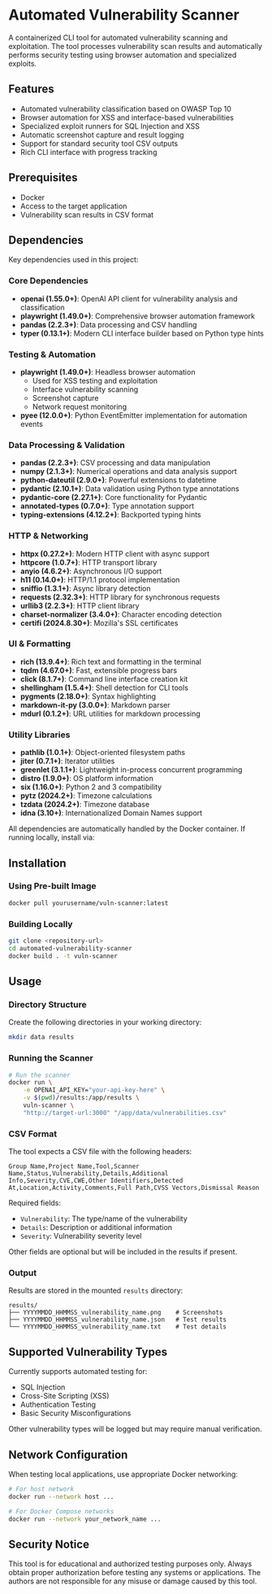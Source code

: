 # Automated Vulnerability Scanner

A containerized CLI tool for automated vulnerability scanning and exploitation. The tool processes vulnerability scan results and automatically performs security testing using browser automation and specialized exploits.

## Features

- Automated vulnerability classification based on OWASP Top 10
- Browser automation for XSS and interface-based vulnerabilities
- Specialized exploit runners for SQL Injection and XSS
- Automatic screenshot capture and result logging
- Support for standard security tool CSV outputs
- Rich CLI interface with progress tracking

## Prerequisites

- Docker
- Access to the target application
- Vulnerability scan results in CSV format

## Dependencies

Key dependencies used in this project:

### Core Dependencies

- **openai (1.55.0+)**: OpenAI API client for vulnerability analysis and classification
- **playwright (1.49.0+)**: Comprehensive browser automation framework
- **pandas (2.2.3+)**: Data processing and CSV handling
- **typer (0.13.1+)**: Modern CLI interface builder based on Python type hints

### Testing & Automation

- **playwright (1.49.0+)**: Headless browser automation
  - Used for XSS testing and exploitation
  - Interface vulnerability scanning
  - Screenshot capture
  - Network request monitoring
- **pyee (12.0.0+)**: Python EventEmitter implementation for automation events

### Data Processing & Validation

- **pandas (2.2.3+)**: CSV processing and data manipulation
- **numpy (2.1.3+)**: Numerical operations and data analysis support
- **python-dateutil (2.9.0+)**: Powerful extensions to datetime
- **pydantic (2.10.1+)**: Data validation using Python type annotations
- **pydantic-core (2.27.1+)**: Core functionality for Pydantic
- **annotated-types (0.7.0+)**: Type annotation support
- **typing-extensions (4.12.2+)**: Backported typing hints

### HTTP & Networking

- **httpx (0.27.2+)**: Modern HTTP client with async support
- **httpcore (1.0.7+)**: HTTP transport library
- **anyio (4.6.2+)**: Asynchronous I/O support
- **h11 (0.14.0+)**: HTTP/1.1 protocol implementation
- **sniffio (1.3.1+)**: Async library detection
- **requests (2.32.3+)**: HTTP library for synchronous requests
- **urllib3 (2.2.3+)**: HTTP client library
- **charset-normalizer (3.4.0+)**: Character encoding detection
- **certifi (2024.8.30+)**: Mozilla's SSL certificates

### UI & Formatting

- **rich (13.9.4+)**: Rich text and formatting in the terminal
- **tqdm (4.67.0+)**: Fast, extensible progress bars
- **click (8.1.7+)**: Command line interface creation kit
- **shellingham (1.5.4+)**: Shell detection for CLI tools
- **pygments (2.18.0+)**: Syntax highlighting
- **markdown-it-py (3.0.0+)**: Markdown parser
- **mdurl (0.1.2+)**: URL utilities for markdown processing

### Utility Libraries

- **pathlib (1.0.1+)**: Object-oriented filesystem paths
- **jiter (0.7.1+)**: Iterator utilities
- **greenlet (3.1.1+)**: Lightweight in-process concurrent programming
- **distro (1.9.0+)**: OS platform information
- **six (1.16.0+)**: Python 2 and 3 compatibility
- **pytz (2024.2+)**: Timezone calculations
- **tzdata (2024.2+)**: Timezone database
- **idna (3.10+)**: Internationalized Domain Names support

All dependencies are automatically handled by the Docker container. If running locally, install via:

## Installation

### Using Pre-built Image

```bash
docker pull yourusername/vuln-scanner:latest
```

### Building Locally

```bash
git clone <repository-url>
cd automated-vulnerability-scanner
docker build . -t vuln-scanner
```

## Usage

### Directory Structure

Create the following directories in your working directory:

```bash
mkdir data results
```

### Running the Scanner

```bash
# Run the scanner
docker run \
    -e OPENAI_API_KEY="your-api-key-here" \
    -v $(pwd)/results:/app/results \
    vuln-scanner \
    "http://target-url:3000" "/app/data/vulnerabilities.csv"
```

### CSV Format

The tool expects a CSV file with the following headers:

```
Group Name,Project Name,Tool,Scanner Name,Status,Vulnerability,Details,Additional Info,Severity,CVE,CWE,Other Identifiers,Detected At,Location,Activity,Comments,Full Path,CVSS Vectors,Dismissal Reason
```

Required fields:

- `Vulnerability`: The type/name of the vulnerability
- `Details`: Description or additional information
- `Severity`: Vulnerability severity level

Other fields are optional but will be included in the results if present.

### Output

Results are stored in the mounted `results` directory:

```
results/
├── YYYYMMDD_HHMMSS_vulnerability_name.png    # Screenshots
├── YYYYMMDD_HHMMSS_vulnerability_name.json   # Test results
└── YYYYMMDD_HHMMSS_vulnerability_name.txt    # Test details
```

## Supported Vulnerability Types

Currently supports automated testing for:

- SQL Injection
- Cross-Site Scripting (XSS)
- Authentication Testing
- Basic Security Misconfigurations

Other vulnerability types will be logged but may require manual verification.

## Network Configuration

When testing local applications, use appropriate Docker networking:

```bash
# For host network
docker run --network host ...

# For Docker Compose networks
docker run --network your_network_name ...
```

## Security Notice

This tool is for educational and authorized testing purposes only. Always obtain proper authorization before testing any systems or applications. The authors are not responsible for any misuse or damage caused by this tool.
